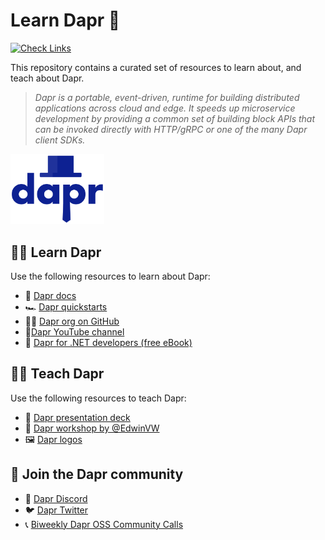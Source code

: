 # Learn Dapr 🎩

[![Check Links](https://github.com/diagrid-labs/learn-dapr/actions/workflows/links.yml/badge.svg)](https://github.com/diagrid-labs/learn-dapr/actions/workflows/links.yml)

This repository contains a curated set of resources to learn about, and teach about Dapr.

> *Dapr is a portable, event-driven, runtime for building distributed applications across cloud and edge. It speeds up microservice development by providing a common set of building block APIs that can be invoked directly with HTTP/gRPC or one of the many Dapr client SDKs.*

<img src="images/logo/dapr-stacked-color.svg" width="150" />

## 🧑‍🎓 Learn Dapr

Use the following resources to learn about Dapr:

- 📖 [Dapr docs](https://docs.dapr.io/)
- 🏎️ [Dapr quickstarts](https://docs.dapr.io/getting-started/quickstarts/)
- 🧑‍💻 [Dapr org on GitHub](https://github.com/dapr)
- 🎥[Dapr YouTube channel](http://bit.ly/dapr-youtube)
- 📘 [Dapr for .NET developers (free eBook)](https://learn.microsoft.com/en-us/dotnet/architecture/dapr-for-net-developers/getting-started)

## 🧑‍🏫 Teach Dapr

Use the following resources to teach Dapr:

- 📢 [Dapr presentation deck](https://docs.dapr.io/contributing/presentations/)
- 🚦 [Dapr workshop by @EdwinVW](https://github.com/EdwinVW/dapr-workshop)
- 🖼️ [Dapr logos](https://github.com/cncf/artwork/blob/master/examples/incubating.md#dapr-logos)

## 🤗 Join the Dapr community

- 💬 [Dapr Discord](http://bit.ly/dapr-discord)
- 🐦 [Dapr Twitter](https://twitter.com/daprdev)
- 📞 [Biweekly Dapr OSS Community Calls](https://github.com/dapr/community#community-meetings)
